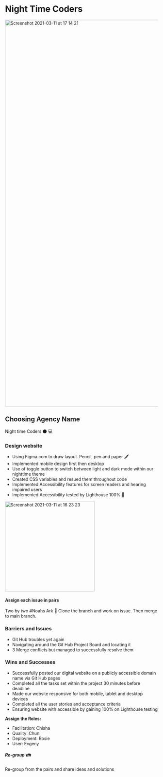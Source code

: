 # Night Time Coders

<img width="1269" alt="Screenshot 2021-03-11 at 17 14 21" src="https://user-images.githubusercontent.com/57327617/110826995-8ba86280-828d-11eb-93f2-867a70c80e56.png">


## Choosing Agency Name
Night time Coders 🌑 💻


### Design website 
 - Using Figma.com to draw layout. Pencil, pen and paper 🖋️
 - Implemented mobile design first then desktop
 - Use of toggle button to switch between light and dark mode within our nighttime theme
 - Created CSS variables and resued them throughout code
 - Implemented Accessibility features for screen readers and hearing impaired users
 - Implemented Accessibility tested by Lighthouse 100% 💯
 <img width="295" alt="Screenshot 2021-03-11 at 16 23 23" src="https://user-images.githubusercontent.com/64862888/110819983-97dcf180-8286-11eb-8ea8-0b65155ecb3d.png">
 

#### Assign each issue in pairs 
Two by two #Noahs Ark 🚣
Clone the branch and work on issue. Then merge to main branch.

### Barriers and Issues 
 - Git Hub troubles yet again
 - Navigating around the Git Hub Project Board and locating it
 - 3 Merge conflicts but managed to successfully resolve them 

### Wins and Successes
 - Successfully posted our digital website on a publicly accessible domain name via Git Hub pages
 - Completed all the tasks set within the project 30 minutes before deadline 
 - Made our website responsive for both mobile, tablet and desktop devices 
 - Completed all the user stories and acceptance criteria
 - Ensuring website with accessible by gaining 100% on Lighthouse testing 

**Assign the Roles:**
- Facilitation: Chisha
- Quality: Chun
- Deployment: Rosie 
- User: Evgeny


##### Re-group 👪
Re-group from the pairs and share ideas and solutions 


